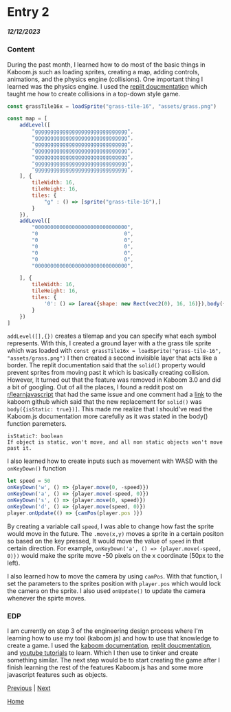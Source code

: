 # Entry 2
##### 12/12/2023

### Content  
During the past month, I learned how to do most of the basic things in Kaboom.js such as loading sprites, creating a map, adding controls, animations, and the physics engine (collisions). One important thing I learned was the physics engine. I used the [replit doucmentation](https://docs.replit.com/tutorials/kaboom/physics-playground-with-kaboom) which taught me how to create collisions in a top-down style game. 
```js
const grassTile16x = loadSprite("grass-tile-16", "assets/grass.png")

const map = [
    addLevel([
        "gggggggggggggggggggggggggggggg",
        "gggggggggggggggggggggggggggggg",
        "gggggggggggggggggggggggggggggg",
        "gggggggggggggggggggggggggggggg",
        "gggggggggggggggggggggggggggggg",
        "gggggggggggggggggggggggggggggg",
        "gggggggggggggggggggggggggggggg",
    ], {
        tileWidth: 16,
        tileHeight: 16,
        tiles: {
            "g" : () => [sprite("grass-tile-16"),]
        }
    }),
    addLevel([
        "000000000000000000000000000000",
        "0                            0",
        "0                            0",
        "0                            0",
        "0                            0",
        "0                            0",
        "000000000000000000000000000000",

    ], {
        tileWidth: 16,
        tileHeight: 16,
        tiles: {
            '0': () => [area({shape: new Rect(vec2(0), 16, 16)}),body({isStatic: true})],
        }
    })
]
```
`addLevel([],{})` creates a tilemap and you can specify what each symbol represents. With this, I created a ground layer with a the grass tile sprite which was loaded with `const grassTile16x = loadSprite("grass-tile-16", "assets/grass.png")` I then created a second invisible layer that acts like a border. The replit documentation said that the `solid()` property would prevent sprites from moving past it which is basically creating collision. However, It turned out that the feature was removed in Kaboom 3.0 and did a bit of googling. Out of all the places, I found a reddit post on [r/learnjavascript](https://www.reddit.com/r/learnjavascript/comments/15t5d9b/kaboomjs_solid_is_not_defined/?rdt=43048) that had the same issue and one comment had a [link](https://github.com/replit/kaboom/issues/662#issuecomment-1383741122) to the kaboom github which said that the new replacement for `solid()` was `body({isStatic: true})]`. This made me realize that I should've read the Kaboom.js documentation more carefully as it was stated in the body() function paremeters. 
```
isStatic?: boolean
If object is static, won't move, and all non static objects won't move past it.
```
I also learned how to create inputs such as movement with WASD with the `onKeyDown()` function
```js
let speed = 50
onKeyDown('w', () => {player.move(0, -speed)})
onKeyDown('a', () => {player.move(-speed, 0)})
onKeyDown('s', () => {player.move(0, speed)})
onKeyDown('d', () => {player.move(speed, 0)})
player.onUpdate(() => {camPos(player.pos )})
```
By creating a variable call `speed`, I was able to change how fast the sprite would move in the future. The `.move(x,y)` moves a sprite in a certain positon so based on the key pressed, It would move the value of `speed` in that certain direction. For example, `onKeyDown('a', () => {player.move(-speed, 0)})` would make the sprite move -50 pixels on the x coordinate (50px to the left). 

I also learned how to move the camera by using `camPos`. With that function, I set the parameters to the sprites position with `player.pos` which would lock the camera on the sprite. I also used `onUpdate()` to update the camera whenever the spirte moves. 

### EDP 
I am currently on step 3 of the engineering design process where I'm learning how to use my tool (kaboom.js) and how to use that knowledge to create a game. I used the [kaboom documentation](https://kaboomjs.com/#body), [replit doucmentation](https://docs.replit.com/tutorials/kaboom/physics-playground-with-kaboom), and [youtube tutorials](https://www.youtube.com/watch?v=VaADdGSKEbA) to learn. Which I then use to tinker and create something similar. The next step would be to start creating the game after I finish learning the rest of the features Kaboom.js has and some more javascript features such as objects. 


[Previous](entry01.md) | [Next](entry03.md)

[Home](../README.md)
